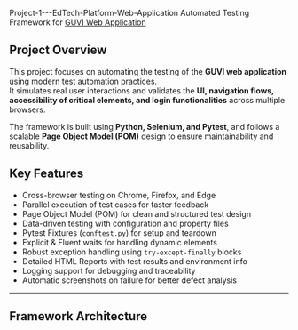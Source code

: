 Project-1---EdTech-Platform-Web-Application
Automated Testing Framework for [GUVI Web Application](https://www.guvi.in)

## Project Overview
This project focuses on automating the testing of the **GUVI web application** using modern test automation practices.  
It simulates real user interactions and validates the **UI, navigation flows, accessibility of critical elements, and login functionalities** across multiple browsers.  

The framework is built using **Python, Selenium, and Pytest**, and follows a scalable **Page Object Model (POM)** design to ensure maintainability and reusability.

## Key Features
- Cross-browser testing on Chrome, Firefox, and Edge  
- Parallel execution of test cases for faster feedback  
- Page Object Model (POM) for clean and structured test design  
- Data-driven testing with configuration and property files  
- Pytest Fixtures (`conftest.py`) for setup and teardown  
- Explicit & Fluent waits for handling dynamic elements  
- Robust exception handling using `try-except-finally` blocks  
- Detailed HTML Reports with test results and environment info  
- Logging support for debugging and traceability  
- Automatic screenshots on failure for better defect analysis  

---

## Framework Architecture

